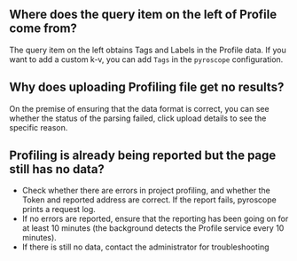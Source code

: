 ## Where does the query item on the left of Profile come from?

The query item on the left obtains Tags and Labels in the Profile data. If you want to add a custom k-v, you can add `Tags` in the `pyroscope` configuration.

## Why does uploading Profiling file get no results?
On the premise of ensuring that the data format is correct, you can see whether the status of the parsing failed, click upload details to see the specific reason.

## Profiling is already being reported but the page still has no data?

- Check whether there are errors in project profiling, and whether the Token and reported address are correct. If the report fails, pyroscope prints a request log.
- If no errors are reported, ensure that the reporting has been going on for at least 10 minutes (the background detects the Profile service every 10 minutes).
- If there is still no data, contact the administrator for troubleshooting